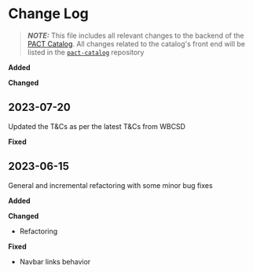 # Change Log

> **_NOTE:_** This file includes all relevant changes to the backend of the [PACT Catalog](https://catalog.carbon-transparency.com). All changes related to the catalog's front end will be listed in the [`pact-catalog`]([https://github.com/wbcsd/pact-catalog](https://github.com/sine-fdn/pact-catalog-frontend)) repository

**********Added**********

**************Changed**************

## 2023-07-20
Updated the T&Cs as per the latest T&Cs from WBCSD

**********Fixed**********

## 2023-06-15

General and incremental refactoring with some minor bug fixes

**********Added**********

**************Changed**************
- Refactoring

**********Fixed**********
- Navbar links behavior
